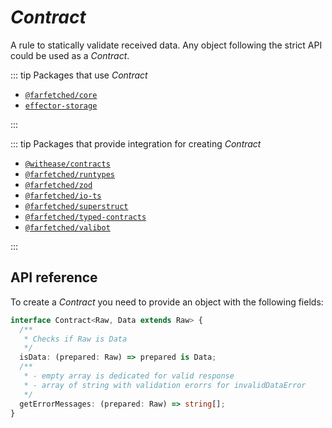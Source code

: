 # _Contract_

A rule to statically validate received data. Any object following the strict API could be used as a _Contract_.

::: tip Packages that use _Contract_

- [`@farfetched/core`](https://farfetched.pages.dev)
- [`effector-storage`](https://github.com/yumauri/effector-storage)

:::

::: tip Packages that provide integration for creating _Contract_

- [`@withease/contracts`](/contracts/)
- [`@farfetched/runtypes`](https://farfetched.pages.dev/api/contracts/runtypes.html)
- [`@farfetched/zod`](https://farfetched.pages.dev/api/contracts/zod.html)
- [`@farfetched/io-ts`](https://farfetched.pages.dev/api/contracts/io-ts.html)
- [`@farfetched/superstruct`](https://farfetched.pages.dev/api/contracts/superstruct.html)
- [`@farfetched/typed-contracts`](https://farfetched.pages.dev/api/contracts/typed-contracts.html)
- [`@farfetched/valibot`](https://farfetched.pages.dev/api/contracts/valibot.html)

:::

## API reference

To create a _Contract_ you need to provide an object with the following fields:

```ts
interface Contract<Raw, Data extends Raw> {
  /**
   * Checks if Raw is Data
   */
  isData: (prepared: Raw) => prepared is Data;
  /**
   * - empty array is dedicated for valid response
   * - array of string with validation erorrs for invalidDataError
   */
  getErrorMessages: (prepared: Raw) => string[];
}
```

